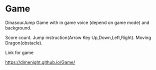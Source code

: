 # Game
DinasourJump Game with in game voice (depend on game mode) and background.

Score count.
Jump instruction(Arrow Key Up,Down,Left,Right).
Moving Dragon(obstacle). 


Link for game

https://dimenight.github.io/Game/
